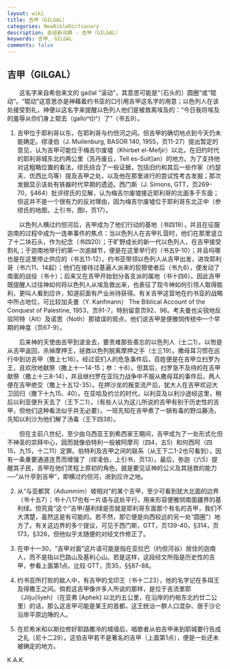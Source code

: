 ```yaml
---
layout: wiki
title: 吉甲（GILGAL）
categories: NewBibleDictionary
description: 圣经新词典 - 吉甲（GILGAL）
keywords: 吉甲, GILGAL
comments: false
---
```


## 吉甲（GILGAL）

　　这名字来自希伯来文的 ga{lal “滚动”，其意思可能是“〔石头的〕圆圈”或“辊动”。“辊动”这意思亦是神藉着约书亚的口引用吉甲这名字的用意；以色列人在该处接受割礼，神便以这名字来提醒以色列人他们是被救离埃及的：“今日我将埃及的羞辱从你们身上辊去（gallo^t[i^）了”（书五9）。

1. 吉甲位于耶利哥以东，在耶利哥与约但河之间。但吉甲的确切地点到今天仍未能确定。缪凌伯（J. Muilenburg, BASOR 140, 1955，页11-27）提出暂定的意见，认为吉甲可能位于梅吉尔废墟（Khirbet el-Mefjir）以北，在旧约时代的耶利哥城东北约两公里（苏丹废丘，Tell es-Sult]an）的地方。为了支持他对这粗略位置的看法，缪氏综合了一些证据，包括旧约和其后一些作家（约瑟夫、优西比乌等）提及吉甲之处，以及他在那里进行的尝试性考古发掘；那次发掘显示该处有铁器时代早期的遗迹。西门斯（J. Simons, GTT，页269-70，§464）批评缪氏的见解，认为梅吉尔废墟接近耶利哥的北面多于东面；但这并不是一个很有力的反对理由，因为梅吉尔废墟位于耶利哥东北正中（参缪氏的地图，上引书，图I，页17）。

　　以色列人横过约但河后，吉甲成为了他们行动的基地（书四19），并且在征服迦南的过程中成为一连串事件的焦点：当以色列人在吉甲扎营时，他们在那里竖立了十二块石头，作为纪念（书四20）；于旷野成长的新一代以色列人，在吉甲接受割礼；于迦南地举行的第一次逾越节，便是在这里举行的（书五9-10）；并且吗哪也是在这里停止供应的（书五11-12）。约书亚带领以色列人从吉甲出发，进攻耶利哥（书六11、14起）；他们在接待过基遍人派来的狡猾使者后（书九6），便发动了南面的战役（书十）；后来又在吉甲开始划分各支派的属地（书十四6）。因此吉甲既提醒人过往神如何将以色列人从埃及救出来，也表征了现今神如何引领人取得胜利，更叫人看到应许，知道前面有产业尚待获得。有关吉甲这营地在约书亚的战略中所占地位，可比较加夫曼（Y. Kanfmann） The Biblical Account of the Conquest of Palestine, 1953，页91-7，特别留意页92、96。考夫曼也尖锐地反驳阿特（Alt）及诺思（Noth）那错误的观点，他们说吉甲是便雅悯传统中一个早期的神龛（页67-9）。

　　后来神的天使由吉甲到波金去，要责难那些善忘的以色列人（士二1）。以笏是从吉甲返回，杀掉摩押王，拯救以色列脱离摩押之手（士三19）。撒母耳习惯在巡行中到访吉甲（撒上七16）。经过亚扪人的危急事件后，百姓便是在吉甲立扫罗为王，且欢欣地献祭（撒上十一14-15；参：十8）。但其后，扫罗急不及待的在吉甲献祭（撒上十三8-14），并且继扫罗在亚玛力战争中不服从撒母耳的事件后，两人便在吉甲绝交（撒上十五12-35）。在押沙龙的叛变流产后，犹大人在吉甲欢迎大卫回归（撒下十九15、40）。在亚哈及约兰的时代，以利亚及以利沙途经这里，稍后以利亚便升天去了（王下二1）。（有些人认为这儿所说的吉甲有别于历史性的吉甲，但他们这种看法似乎并无必要）。一班先知在吉甲煮了一锅有毒的野瓜藤汤，先知以利沙为他们解了汤毒（王下四38）。

　　但在主前八世纪，至少由乌西亚王到希西家王期间，吉甲成为了一处形式化但不神圣的崇拜中心，因而就像伯特利一般被阿摩司（四4，五5）和何西阿（四15，九15，十二11）定罪。伯特利及吉甲之间的联系（从王下二1-2也可看到），因有一条重要通道连贯而增强了（缪凌伯，上引书，页13）。最后，弥迦（六5）提醒其子民，吉甲在他们灵程上原初的角色，就是要见证神的公义及其拯救的能力──“从什亭到吉甲”，即横过约但河，进到应许之地。

2. 从“与亚都冥（Adummim）坡相对”的某个吉甲，至少可看到犹大北面的边界（书十五7）；书十八17也有一片语与这处平行，用来形容便雅悯南面疆界的基利绿。但究竟“这个”吉甲/基利绿是否就是耶利哥东面那个有名的吉甲，我们不大清楚，虽然这是有可能的。若不然，那它便是向西较远的另一处“圆圈”）地方了。有关这边界的多个提议，可见于西门斯，GTT，页139-40，§314，页173，§326，但他似乎太随便的对经文作修正了。

3. 在申十一30，“吉甲对面”这片语可能是指在亚拉巴（约但河谷）居住的迦南人，而不是指以巴路山及基利心山。若是这样，这段经文所指是历史性的吉甲，参看上面第1点。比较 GTT，页35，§§87-88。

4. 约书亚所打败的敌人中，有吉甲的戈印王（书十二23），他的名字记在多珥王及得撒王之间。倘若这吉甲像许多人所说的那样，是位于吉流里耶（Jilju{liyeh）（在亚弗 [Aphek] 以北约五公里，在沿岸的约帕东北约廿二公里）的话，那么这吉甲可能是某王的首都，这王统治一群人口混杂、居于沙仑沿岸平原边陲的人。

5. 在尼希米和以斯拉修好耶路撒冷的城墙后，唱歌者从伯吉甲来到耶城要行告成之礼（尼十二29）。这伯吉甲若不是著名的吉甲（上面第1点），便是一处还未被确定的地方。

K.A.K.








